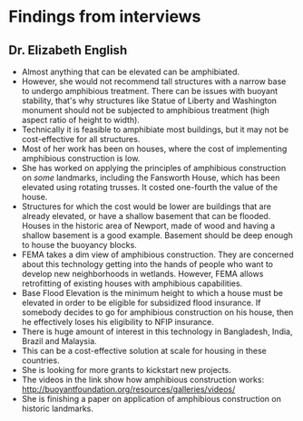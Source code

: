 # Findings from interviews
## Dr. Elizabeth English
- Almost anything that can be elevated can be amphibiated.
- However, she would not recommend tall structures with a narrow base to undergo amphibious treatment. There can be issues with buoyant stability, that's why structures like Statue of Liberty and Washington monument should not be subjected to amphibious treatment (high aspect ratio of height to width).
- Technically it is feasible to amphibiate most buildings, but it may not be cost-effective for all structures.
- Most of her work has been on houses, where the cost of implementing amphibious construction is low.
- She has worked on applying the principles of amphibious construction on *some* landmarks, including the Fansworth House, which has been elevated using rotating trusses. It costed one-fourth the value of the house.
- Structures for which the cost would be lower are buildings that are already elevated, or have a shallow basement that can be flooded. Houses in the historic area of Newport, made of wood and having a shallow basement is a good example. Basement should be deep enough to house the buoyancy blocks.
- FEMA takes a dim view of amphibious construction. They are concerned about this technology getting into the hands of people who want to develop new neighborhoods in wetlands. However, FEMA allows retrofitting of existing houses with amphibious capabilities.
- Base Flood Elevation is the minimum height to which a house must be elevated in order to be eligible for subsidized flood insurance. If somebody decides to go for amphibious construction on his house, then he effectively loses his eligibility to NFIP insurance.
- There is huge amount of interest in this technology in Bangladesh, India, Brazil and Malaysia.
- This can be a cost-effective solution at scale for housing in these countries.
- She is looking for more grants to kickstart new projects.
- The videos in the link show how amphibious construction works: http://buoyantfoundation.org/resources/galleries/videos/
- She is finishing a paper on application of amphibious construction on historic landmarks.
